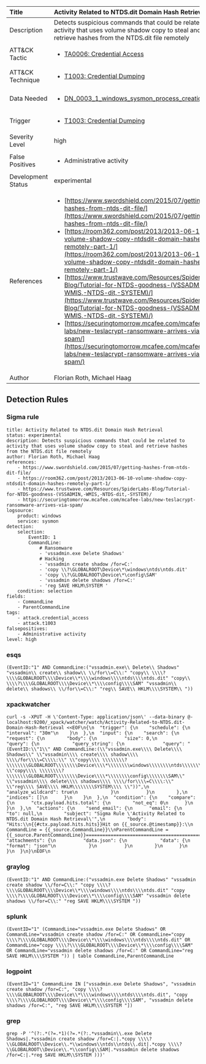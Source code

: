 | Title                | Activity Related to NTDS.dit Domain Hash Retrieval                                                                                                                                                 |
|:---------------------|:------------------------------------------------------------------------------------------------------------------------------------------------------------|
| Description          | Detects suspicious commands that could be related to activity that uses volume shadow copy to steal and retrieve hashes from the NTDS.dit file remotely                                                                                                                                           |
| ATT&amp;CK Tactic    | <ul><li>[TA0006: Credential Access](https://attack.mitre.org/tactics/TA0006)</li></ul>  |
| ATT&amp;CK Technique | <ul><li>[T1003: Credential Dumping](https://attack.mitre.org/techniques/T1003)</li></ul>                             |
| Data Needed          | <ul><li>[DN_0003_1_windows_sysmon_process_creation](../Data_Needed/DN_0003_1_windows_sysmon_process_creation.md)</li></ul>                                                         |
| Trigger              | <ul><li>[T1003: Credential Dumping](../Triggers/T1003.md)</li></ul>  |
| Severity Level       | high                                                                                                                                                 |
| False Positives      | <ul><li>Administrative activity</li></ul>                                                                  |
| Development Status   | experimental                                                                                                                                                |
| References           | <ul><li>[https://www.swordshield.com/2015/07/getting-hashes-from-ntds-dit-file/](https://www.swordshield.com/2015/07/getting-hashes-from-ntds-dit-file/)</li><li>[https://room362.com/post/2013/2013-06-10-volume-shadow-copy-ntdsdit-domain-hashes-remotely-part-1/](https://room362.com/post/2013/2013-06-10-volume-shadow-copy-ntdsdit-domain-hashes-remotely-part-1/)</li><li>[https://www.trustwave.com/Resources/SpiderLabs-Blog/Tutorial-for-NTDS-goodness-(VSSADMIN,-WMIS,-NTDS-dit,-SYSTEM)/](https://www.trustwave.com/Resources/SpiderLabs-Blog/Tutorial-for-NTDS-goodness-(VSSADMIN,-WMIS,-NTDS-dit,-SYSTEM)/)</li><li>[https://securingtomorrow.mcafee.com/mcafee-labs/new-teslacrypt-ransomware-arrives-via-spam/](https://securingtomorrow.mcafee.com/mcafee-labs/new-teslacrypt-ransomware-arrives-via-spam/)</li></ul>                                                          |
| Author               | Florian Roth, Michael Haag                                                                                                                                                |


## Detection Rules

### Sigma rule

```
title: Activity Related to NTDS.dit Domain Hash Retrieval
status: experimental
description: Detects suspicious commands that could be related to activity that uses volume shadow copy to steal and retrieve hashes from the NTDS.dit file remotely 
author: Florian Roth, Michael Haag
references:
    - https://www.swordshield.com/2015/07/getting-hashes-from-ntds-dit-file/
    - https://room362.com/post/2013/2013-06-10-volume-shadow-copy-ntdsdit-domain-hashes-remotely-part-1/
    - https://www.trustwave.com/Resources/SpiderLabs-Blog/Tutorial-for-NTDS-goodness-(VSSADMIN,-WMIS,-NTDS-dit,-SYSTEM)/
    - https://securingtomorrow.mcafee.com/mcafee-labs/new-teslacrypt-ransomware-arrives-via-spam/
logsource:
    product: windows
    service: sysmon
detection:
    selection:
        EventID: 1
        CommandLine:
            # Ransomware
            - 'vssadmin.exe Delete Shadows'
            # Hacking 
            - 'vssadmin create shadow /for=C:'
            - 'copy \\?\GLOBALROOT\Device\*\windows\ntds\ntds.dit'
            - 'copy \\?\GLOBALROOT\Device\*\config\SAM'
            - 'vssadmin delete shadows /for=C:'
            - 'reg SAVE HKLM\SYSTEM '
    condition: selection
fields:
    - CommandLine
    - ParentCommandLine
tags:
    - attack.credential_access
    - attack.t1003
falsepositives:
    - Administrative activity
level: high

```




### esqs
    
```
(EventID:"1" AND CommandLine:("vssadmin.exe\\ Delete\\ Shadows" "vssadmin\\ create\\ shadow\\ \\/for\\=C\\:" "copy\\ \\\\?\\\\GLOBALROOT\\\\Device\\*\\\\windows\\\\ntds\\\\ntds.dit" "copy\\ \\\\?\\\\GLOBALROOT\\\\Device\\*\\\\config\\\\SAM" "vssadmin\\ delete\\ shadows\\ \\/for\\=C\\:" "reg\\ SAVE\\ HKLM\\\\SYSTEM\\ "))
```


### xpackwatcher
    
```
curl -s -XPUT -H \'Content-Type: application/json\' --data-binary @- localhost:9200/_xpack/watcher/watch/Activity-Related-to-NTDS.dit-Domain-Hash-Retrieval <<EOF\n{\n  "trigger": {\n    "schedule": {\n      "interval": "30m"\n    }\n  },\n  "input": {\n    "search": {\n      "request": {\n        "body": {\n          "size": 0,\n          "query": {\n            "query_string": {\n              "query": "(EventID:\\"1\\" AND CommandLine:(\\"vssadmin.exe\\\\ Delete\\\\ Shadows\\" \\"vssadmin\\\\ create\\\\ shadow\\\\ \\\\/for\\\\=C\\\\:\\" \\"copy\\\\ \\\\\\\\?\\\\\\\\GLOBALROOT\\\\\\\\Device\\\\*\\\\\\\\windows\\\\\\\\ntds\\\\\\\\ntds.dit\\" \\"copy\\\\ \\\\\\\\?\\\\\\\\GLOBALROOT\\\\\\\\Device\\\\*\\\\\\\\config\\\\\\\\SAM\\" \\"vssadmin\\\\ delete\\\\ shadows\\\\ \\\\/for\\\\=C\\\\:\\" \\"reg\\\\ SAVE\\\\ HKLM\\\\\\\\SYSTEM\\\\ \\"))",\n              "analyze_wildcard": true\n            }\n          }\n        },\n        "indices": []\n      }\n    }\n  },\n  "condition": {\n    "compare": {\n      "ctx.payload.hits.total": {\n        "not_eq": 0\n      }\n    }\n  },\n  "actions": {\n    "send_email": {\n      "email": {\n        "to": null,\n        "subject": "Sigma Rule \'Activity Related to NTDS.dit Domain Hash Retrieval\'",\n        "body": "Hits:\\n{{#ctx.payload.hits.hits}}Hit on {{_source.@timestamp}}:\\n      CommandLine = {{_source.CommandLine}}\\nParentCommandLine = {{_source.ParentCommandLine}}================================================================================\\n{{/ctx.payload.hits.hits}}",\n        "attachments": {\n          "data.json": {\n            "data": {\n              "format": "json"\n            }\n          }\n        }\n      }\n    }\n  }\n}\nEOF\n
```


### graylog
    
```
(EventID:"1" AND CommandLine:("vssadmin.exe Delete Shadows" "vssadmin create shadow \\/for=C\\:" "copy \\\\?\\\\GLOBALROOT\\\\Device\\*\\\\windows\\\\ntds\\\\ntds.dit" "copy \\\\?\\\\GLOBALROOT\\\\Device\\*\\\\config\\\\SAM" "vssadmin delete shadows \\/for=C\\:" "reg SAVE HKLM\\\\SYSTEM "))
```


### splunk
    
```
(EventID="1" (CommandLine="vssadmin.exe Delete Shadows" OR CommandLine="vssadmin create shadow /for=C:" OR CommandLine="copy \\\\?\\\\GLOBALROOT\\\\Device\\*\\\\windows\\\\ntds\\\\ntds.dit" OR CommandLine="copy \\\\?\\\\GLOBALROOT\\\\Device\\*\\\\config\\\\SAM" OR CommandLine="vssadmin delete shadows /for=C:" OR CommandLine="reg SAVE HKLM\\\\SYSTEM ")) | table CommandLine,ParentCommandLine
```


### logpoint
    
```
(EventID="1" CommandLine IN ["vssadmin.exe Delete Shadows", "vssadmin create shadow /for=C:", "copy \\\\?\\\\GLOBALROOT\\\\Device\\*\\\\windows\\\\ntds\\\\ntds.dit", "copy \\\\?\\\\GLOBALROOT\\\\Device\\*\\\\config\\\\SAM", "vssadmin delete shadows /for=C:", "reg SAVE HKLM\\\\SYSTEM "])
```


### grep
    
```
grep -P '^(?:.*(?=.*1)(?=.*(?:.*vssadmin\\.exe Delete Shadows|.*vssadmin create shadow /for=C:|.*copy \\\\?\\GLOBALROOT\\Device\\.*\\windows\\ntds\\ntds\\.dit|.*copy \\\\?\\GLOBALROOT\\Device\\.*\\config\\SAM|.*vssadmin delete shadows /for=C:|.*reg SAVE HKLM\\SYSTEM )))'
```


